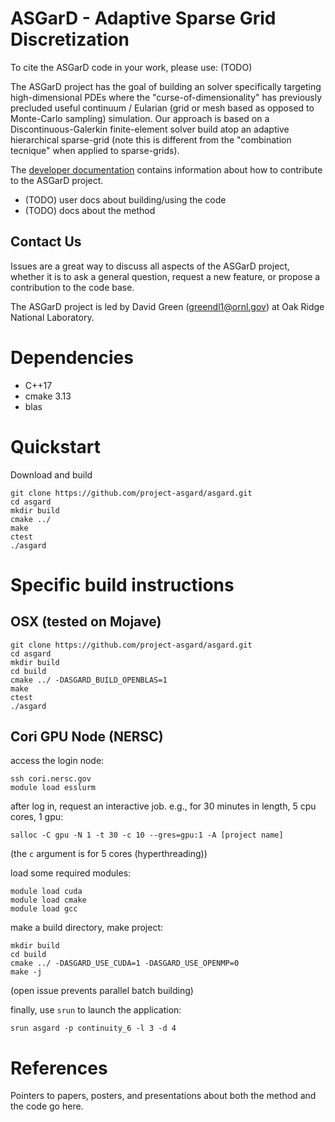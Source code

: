 # ASGarD - Adaptive Sparse Grid Discretization

To cite the ASGarD code in your work, please use: (TODO)

The ASGarD project has the goal of building an solver specifically targeting
high-dimensional PDEs where the "curse-of-dimensionality" has previously
precluded useful continuum / Eularian (grid or mesh based as opposed to
Monte-Carlo sampling) simulation. Our approach is based on a
Discontinuous-Galerkin finite-element solver build atop an adaptive hierarchical
sparse-grid (note this is different from the "combination tecnique" when applied
to sparse-grids).

The [developer documentation](https://github.com/project-asgard/ASGarD/wiki/developing)
contains information about how to contribute to the ASGarD project.

- (TODO) user docs about building/using the code
- (TODO) docs about the method

## Contact Us

Issues are a great way to discuss all aspects of the ASGarD project, whether it
is to ask a general question, request a new feature, or propose a contribution
to the code base.

The ASGarD project is led by David Green (greendl1@ornl.gov) at Oak Ridge
National Laboratory.

# Dependencies
*  C++17
*  cmake 3.13
*  blas

# Quickstart

Download and build
```
git clone https://github.com/project-asgard/asgard.git
cd asgard
mkdir build
cmake ../
make
ctest
./asgard
```

# Specific build instructions
## OSX (tested on Mojave)
```
git clone https://github.com/project-asgard/asgard.git
cd asgard
mkdir build
cd build
cmake ../ -DASGARD_BUILD_OPENBLAS=1
make
ctest
./asgard
```
## Cori GPU Node (NERSC)

access the login node:
```
ssh cori.nersc.gov
module load esslurm
```

after log in, request an interactive job.
e.g., for 30 minutes in length, 5 cpu cores, 1 gpu:
```
salloc -C gpu -N 1 -t 30 -c 10 --gres=gpu:1 -A [project name]
```
(the `c` argument is for 5 cores (hyperthreading))

load some required modules:
```
module load cuda
module load cmake
module load gcc
```

make a build directory, make project:
```
mkdir build
cd build
cmake ../ -DASGARD_USE_CUDA=1 -DASGARD_USE_OPENMP=0
make -j
```
(open issue prevents parallel batch building)

finally, use `srun` to launch the application:
```
srun asgard -p continuity_6 -l 3 -d 4
```

# References

Pointers to papers, posters, and presentations about both the method and the
code go here.
